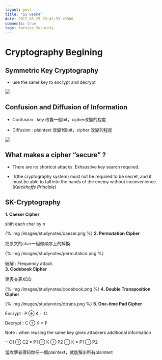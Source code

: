 ```yaml
---
layout: post
title: "SS week4"
date: 2017-03-25 23:42:33 +0800
comments: true
tags: Service_Security
---
```


# Cryptography Begining

<!--more-->

## Symmetric Key Cryptography

- use the same key to encrypt and decrypt

<img src="{{root_url}}/images/studynotes/samekey.png">

## Confusion and Diffusion of Information

- Confusion : key 改變一個bit，cipher改變的程度

- Diffusion : plaintext 改變1個bit，cipher 改變的程度

<img src="{{root_url}}/images/studynotes/condiff.png">

## What makes a cipher “secure” ?

- There are no shortcut attacks. Exhaustive key search required.

- It(the cryptography system) must not be required to be secret, and it must be able to fall into the hands of the enemy without inconvenience.
*(Kerckhoffs Principle)*

## SK-Cryptography

**1. Caeser Cipher**

  shift each char by n

  {% img /images/studynotes/caeser.png %}
**2. Permutation Cipher**

  把原文的char一組做順序上的掉換

  {% img /images/studynotes/permutation.png %}

  破解 : Frequency attack<br>
**3. Codebook Cipher**

  建表查表XDD

  {% img /images/studynotes/codebook.png %}
**4. Double Transposition Cipher**

  {% img /images/studynotes/dtrans.png %}
**5. One-time Pad Cipher**

  Encrypt : P ⊕ K = C

  Decrypt : C ⊕ K = P

  Note : when reusing the same key gives attackers additional information

  ∵ C1 ⊕ C2 = P1 ⊕ K ⊕ P2 ⊕ K = P1 ⊕ P2

  當攻擊者得知你任一個plaintext，就能解出所有plaintext